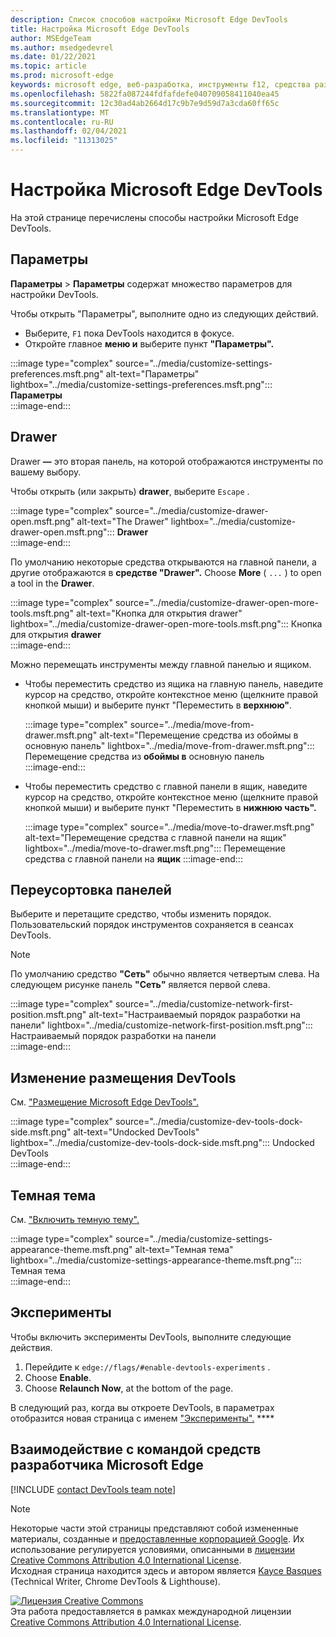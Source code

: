 ```yaml
---
description: Список способов настройки Microsoft Edge DevTools
title: Настройка Microsoft Edge DevTools
author: MSEdgeTeam
ms.author: msedgedevrel
ms.date: 01/22/2021
ms.topic: article
ms.prod: microsoft-edge
keywords: microsoft edge, веб-разработка, инструменты f12, средства разработчика
ms.openlocfilehash: 5822fa087244fdfafdefe040709058411040ea45
ms.sourcegitcommit: 12c30ad4ab2664d17c9b7e9d59d7a3cda60ff65c
ms.translationtype: MT
ms.contentlocale: ru-RU
ms.lasthandoff: 02/04/2021
ms.locfileid: "11313025"
---
```

<!-- Copyright Kayce Basques 

   Licensed under the Apache License, Version 2.0 (the "License");
   you may not use this file except in compliance with the License.
   You may obtain a copy of the License at

       https://www.apache.org/licenses/LICENSE-2.0

   Unless required by applicable law or agreed to in writing, software
   distributed under the License is distributed on an "AS IS" BASIS,
   WITHOUT WARRANTIES OR CONDITIONS OF ANY KIND, either express or implied.
   See the License for the specific language governing permissions and
   limitations under the License.  -->

# Настройка Microsoft Edge DevTools  

На этой странице перечислены способы настройки Microsoft Edge DevTools.  

## Параметры  

**Параметры**  >  **Параметры** содержат множество параметров для настройки DevTools.  

Чтобы открыть "Параметры", выполните одно из следующих действий.  

*   Выберите, `F1` пока DevTools находится в фокусе.  
*   Откройте главное **меню и** выберите пункт **"Параметры".**  
    
:::image type="complex" source="../media/customize-settings-preferences.msft.png" alt-text="Параметры" lightbox="../media/customize-settings-preferences.msft.png":::
   **Параметры**  
:::image-end:::  

## Drawer  

Drawer **—** это вторая панель, на которой отображаются инструменты по вашему выбору.  

Чтобы открыть \(или закрыть\) **drawer**, выберите `Escape` .  

:::image type="complex" source="../media/customize-drawer-open.msft.png" alt-text="The Drawer" lightbox="../media/customize-drawer-open.msft.png":::
   **Drawer**  
:::image-end:::  

По умолчанию некоторые средства открываются на главной панели, а другие отображаются в **средстве "Drawer".**  Choose **More** \( `...` \) to open a tool in the **Drawer**.  

:::image type="complex" source="../media/customize-drawer-open-more-tools.msft.png" alt-text="Кнопка для открытия drawer" lightbox="../media/customize-drawer-open-more-tools.msft.png":::
   Кнопка для открытия **drawer**  
:::image-end:::  

Можно перемещать инструменты между главной панелью и ящиком.  

*   Чтобы переместить средство из ящика на главную панель, наведите курсор на средство, откройте контекстное меню \(щелкните правой кнопкой мыши\) и выберите пункт "Переместить в **верхнюю"**.  
    
    :::image type="complex" source="../media/move-from-drawer.msft.png" alt-text="Перемещение средства из обоймы в основную панель" lightbox="../media/move-from-drawer.msft.png":::
       Перемещение средства из **обоймы в** основную панель  
    :::image-end:::  
    
*   Чтобы переместить средство с главной панели в ящик, наведите курсор на средство, откройте контекстное меню \(щелкните правой кнопкой мыши\) и выберите пункт "Переместить в **нижнюю часть".**  
    
    :::image type="complex" source="../media/move-to-drawer.msft.png" alt-text="Перемещение средства с главной панели на ящик" lightbox="../media/move-to-drawer.msft.png":::
       Перемещение средства с главной панели на **ящик**
    :::image-end:::  
    

## Переусортовка панелей  

Выберите и перетащите средство, чтобы изменить порядок.  Пользовательский порядок инструментов сохраняется в сеансах DevTools.  

> [!NOTE]
> По умолчанию средство **"Сеть"** обычно является четвертым слева.  На следующем рисунке панель **"Сеть"** является первой слева.  

:::image type="complex" source="../media/customize-network-first-position.msft.png" alt-text="Настраиваемый порядок разработки на панели" lightbox="../media/customize-network-first-position.msft.png":::
   Настраиваемый порядок разработки на панели  
:::image-end:::  

## Изменение размещения DevTools  

См. ["Размещение Microsoft Edge DevTools".][DevToolsPlacement]  

:::image type="complex" source="../media/customize-dev-tools-dock-side.msft.png" alt-text="Undocked DevTools" lightbox="../media/customize-dev-tools-dock-side.msft.png":::
   Undocked DevTools  
:::image-end:::  

## Темная тема  

См. ["Включить темную тему".][DarkTheme]  

:::image type="complex" source="../media/customize-settings-appearance-theme.msft.png" alt-text="Темная тема" lightbox="../media/customize-settings-appearance-theme.msft.png":::
   Темная тема  
:::image-end:::  

## Эксперименты  

Чтобы включить эксперименты DevTools, выполните следующие действия.  

1.  Перейдите к `edge://flags/#enable-devtools-experiments` .  
1.  Choose **Enable**.  
1.  Choose **Relaunch Now**, at the bottom of the page.  

В следующий раз, когда вы откроете DevTools, в параметрах отобразится новая страница с именем ["Эксперименты".](#settings) ****  

## Взаимодействие с командой средств разработчика Microsoft Edge  

[!INCLUDE [contact DevTools team note](../includes/contact-devtools-team-note.md)]  

<!-- image links -->  

[ImageMoreIcon]: ../media/more-icon.msft.png  

<!-- links -->  

[DevToolsPlacement]: ./placement.md "Изменение размещения Microsoft Edge DevTools | Документы Майкрософт"  
[DarkTheme]: ./dark-theme.md "Включить темную тему в Microsoft Edge DevTools | Документы Майкрософт"  

> [!NOTE]
> Некоторые части этой страницы представляют собой измененные материалы, созданные и [предоставленные корпорацией Google][GoogleSitePolicies]. Их использование регулируется условиями, описанными в [лицензии Creative Commons Attribution 4.0 International License][CCA4IL].  
> Исходная страница [](https://developers.google.com/web/tools/chrome-devtools/customize/index) находится здесь и автором является [Kayce Basques][KayceBasques] \(Technical Writer, Chrome DevTools \& Lighthouse\).  

[![Лицензия Creative Commons][CCby4Image]][CCA4IL]  
Эта работа предоставляется в рамках международной лицензии [Creative Commons Attribution 4.0 International License][CCA4IL].  

[CCA4IL]: https://creativecommons.org/licenses/by/4.0  
[CCby4Image]: https://i.creativecommons.org/l/by/4.0/88x31.png  
[GoogleSitePolicies]: https://developers.google.com/terms/site-policies  
[KayceBasques]: https://developers.google.com/web/resources/contributors/kaycebasques  
